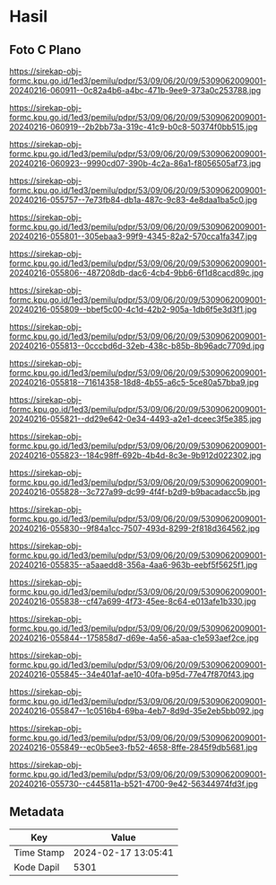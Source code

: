 # Hasil

## Foto C Plano

https://sirekap-obj-formc.kpu.go.id/1ed3/pemilu/pdpr/53/09/06/20/09/5309062009001-20240216-060911--0c82a4b6-a4bc-471b-9ee9-373a0c253788.jpg

https://sirekap-obj-formc.kpu.go.id/1ed3/pemilu/pdpr/53/09/06/20/09/5309062009001-20240216-060919--2b2bb73a-319c-41c9-b0c8-50374f0bb515.jpg

https://sirekap-obj-formc.kpu.go.id/1ed3/pemilu/pdpr/53/09/06/20/09/5309062009001-20240216-060923--9990cd07-390b-4c2a-86a1-f8056505af73.jpg

https://sirekap-obj-formc.kpu.go.id/1ed3/pemilu/pdpr/53/09/06/20/09/5309062009001-20240216-055757--7e73fb84-db1a-487c-9c83-4e8daa1ba5c0.jpg

https://sirekap-obj-formc.kpu.go.id/1ed3/pemilu/pdpr/53/09/06/20/09/5309062009001-20240216-055801--305ebaa3-99f9-4345-82a2-570cca1fa347.jpg

https://sirekap-obj-formc.kpu.go.id/1ed3/pemilu/pdpr/53/09/06/20/09/5309062009001-20240216-055806--487208db-dac6-4cb4-9bb6-6f1d8cacd89c.jpg

https://sirekap-obj-formc.kpu.go.id/1ed3/pemilu/pdpr/53/09/06/20/09/5309062009001-20240216-055809--bbef5c00-4c1d-42b2-905a-1db6f5e3d3f1.jpg

https://sirekap-obj-formc.kpu.go.id/1ed3/pemilu/pdpr/53/09/06/20/09/5309062009001-20240216-055813--0cccbd6d-32eb-438c-b85b-8b96adc7709d.jpg

https://sirekap-obj-formc.kpu.go.id/1ed3/pemilu/pdpr/53/09/06/20/09/5309062009001-20240216-055818--71614358-18d8-4b55-a6c5-5ce80a57bba9.jpg

https://sirekap-obj-formc.kpu.go.id/1ed3/pemilu/pdpr/53/09/06/20/09/5309062009001-20240216-055821--dd29e642-0e34-4493-a2e1-dceec3f5e385.jpg

https://sirekap-obj-formc.kpu.go.id/1ed3/pemilu/pdpr/53/09/06/20/09/5309062009001-20240216-055823--184c98ff-692b-4b4d-8c3e-9b912d022302.jpg

https://sirekap-obj-formc.kpu.go.id/1ed3/pemilu/pdpr/53/09/06/20/09/5309062009001-20240216-055828--3c727a99-dc99-4f4f-b2d9-b9bacadacc5b.jpg

https://sirekap-obj-formc.kpu.go.id/1ed3/pemilu/pdpr/53/09/06/20/09/5309062009001-20240216-055830--9f84a1cc-7507-493d-8299-2f818d364562.jpg

https://sirekap-obj-formc.kpu.go.id/1ed3/pemilu/pdpr/53/09/06/20/09/5309062009001-20240216-055835--a5aaedd8-356a-4aa6-963b-eebf5f5625f1.jpg

https://sirekap-obj-formc.kpu.go.id/1ed3/pemilu/pdpr/53/09/06/20/09/5309062009001-20240216-055838--cf47a699-4f73-45ee-8c64-e013afe1b330.jpg

https://sirekap-obj-formc.kpu.go.id/1ed3/pemilu/pdpr/53/09/06/20/09/5309062009001-20240216-055844--175858d7-d69e-4a56-a5aa-c1e593aef2ce.jpg

https://sirekap-obj-formc.kpu.go.id/1ed3/pemilu/pdpr/53/09/06/20/09/5309062009001-20240216-055845--34e401af-ae10-40fa-b95d-77e47f870f43.jpg

https://sirekap-obj-formc.kpu.go.id/1ed3/pemilu/pdpr/53/09/06/20/09/5309062009001-20240216-055847--1c0516b4-69ba-4eb7-8d9d-35e2eb5bb092.jpg

https://sirekap-obj-formc.kpu.go.id/1ed3/pemilu/pdpr/53/09/06/20/09/5309062009001-20240216-055849--ec0b5ee3-fb52-4658-8ffe-2845f9db5681.jpg

https://sirekap-obj-formc.kpu.go.id/1ed3/pemilu/pdpr/53/09/06/20/09/5309062009001-20240216-055730--c445811a-b521-4700-9e42-56344974fd3f.jpg


## Metadata

| Key        | Value               |
| ---------- | ------------------- |
| Time Stamp | 2024-02-17 13:05:41 |
| Kode Dapil | 5301                |



